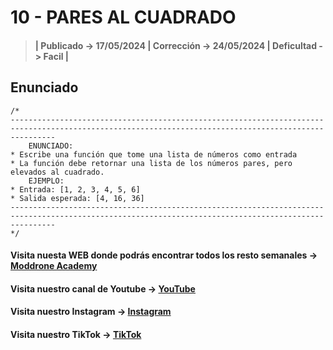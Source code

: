 # 10 - PARES AL CUADRADO

> #### | Publicado -> 17/05/2024 | Corrección -> 24/05/2024 | Deficultad -> Facil |

## Enunciado
```
/*
------------------------------------------------------------------------------------------------------------------------------------------------------
    ENUNCIADO:
* Escribe una función que tome una lista de números como entrada
* La función debe retornar una lista de los números pares, pero elevados al cuadrado.
    EJEMPLO:
* Entrada: [1, 2, 3, 4, 5, 6]
* Salida esperada: [4, 16, 36]
------------------------------------------------------------------------------------------------------------------------------------------------------
*/ 
```
#### Visita nuesta WEB donde podrás encontrar todos los resto semanales -> [Moddrone Academy](https://moddroneacademy.com/index.php/python/)

#### Visita nuestro canal de Youtube -> [YouTube](https://www.youtube.com/@Moddrone)

#### Visita nuestro Instagram -> [Instagram](https://www.instagram.com/moddrone/)

#### Visita nuestro TikTok -> [TikTok](https://www.tiktok.com/@moddrone)